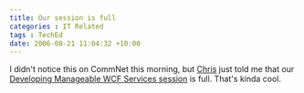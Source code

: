 ```yaml
---
title: Our session is full
categories : IT Related
tags : TechEd
date: 2006-08-21 11:04:32 +10:00
---
```


I didn't notice this on CommNet this morning, but [Chris][0] just told me that our [Developing Manageable WCF Services session][1] is full. That's kinda cool.

[0]: http://www.chrispeiris.com/
[1]: https://www.msteched.com/australia/content/SessionView.aspx?SessionID=4f9bd9ca-fab5-4aad-80de-3234c2b429bc
